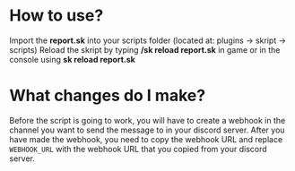 # How to use?
Import the **report.sk** into your scripts folder (located at: plugins -> skript -> scripts)
Reload the skript by typing **/sk reload report.sk** in game or in the console using **sk reload report.sk**

# What changes do I make?
Before the script is going to work, you will have to create a webhook in the channel you want to send the message to in your discord server.
After you have made the webhook, you need to copy the webhook URL and replace `WEBHOOK_URL` with the webhook URL that you copied from your discord server.
